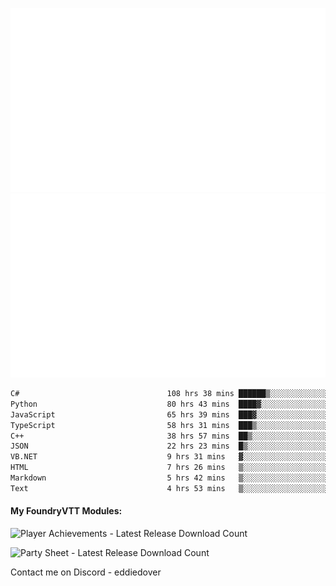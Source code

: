 
![](https://raw.githubusercontent.com/eddiedover/ghstats/master/generated/overview.svg)
![](https://raw.githubusercontent.com/eddiedover/ghstats/master/generated/languages.svg)

<!--START_SECTION:waka-->

```txt
C#                                 108 hrs 38 mins ██████▒░░░░░░░░░░░░░░░░░░   24.95 %
Python                             80 hrs 43 mins  ████▓░░░░░░░░░░░░░░░░░░░░   18.54 %
JavaScript                         65 hrs 39 mins  ███▓░░░░░░░░░░░░░░░░░░░░░   15.08 %
TypeScript                         58 hrs 31 mins  ███▒░░░░░░░░░░░░░░░░░░░░░   13.44 %
C++                                38 hrs 57 mins  ██▒░░░░░░░░░░░░░░░░░░░░░░   08.95 %
JSON                               22 hrs 23 mins  █▒░░░░░░░░░░░░░░░░░░░░░░░   05.14 %
VB.NET                             9 hrs 31 mins   ▓░░░░░░░░░░░░░░░░░░░░░░░░   02.19 %
HTML                               7 hrs 26 mins   ▒░░░░░░░░░░░░░░░░░░░░░░░░   01.71 %
Markdown                           5 hrs 42 mins   ▒░░░░░░░░░░░░░░░░░░░░░░░░   01.31 %
Text                               4 hrs 53 mins   ▒░░░░░░░░░░░░░░░░░░░░░░░░   01.12 %
```

<!--END_SECTION:waka-->

#### My FoundryVTT Modules:

  ![Player Achievements - Latest Release Download Count](https://img.shields.io/badge/dynamic/json?label=Player%20Achievements%20-%20Downloads@latest&query=assets%5B1%5D.download_count&url=https%3A%2F%2Fapi.github.com%2Frepos%2FEddieDover%2Ffvtt-player-achievements%2Freleases%2Flatest)

  ![Party Sheet - Latest Release Download Count](https://img.shields.io/badge/dynamic/json?label=Party%20Sheet%20-%20Downloads@latest&query=assets%5B1%5D.download_count&url=https%3A%2F%2Fapi.github.com%2Frepos%2FEddieDover%2Ffvtt-party-sheet%2Freleases%2Flatest)

<a rel="me" href="https://techhub.social/@EddieDover"></a>

Contact me on Discord - eddiedover
